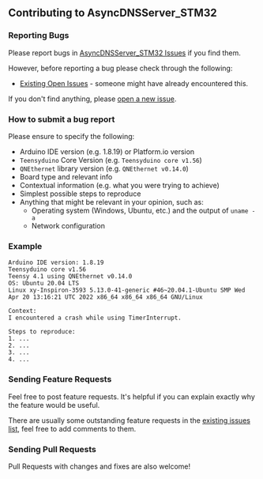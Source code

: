 ## Contributing to AsyncDNSServer_STM32

### Reporting Bugs

Please report bugs in [AsyncDNSServer_STM32 Issues](https://github.com/khoih-prog/AsyncDNSServer_STM32/issues) if you find them.

However, before reporting a bug please check through the following:

* [Existing Open Issues](https://github.com/khoih-prog/AsyncDNSServer_STM32/issues) - someone might have already encountered this.

If you don't find anything, please [open a new issue](https://github.com/khoih-prog/AsyncDNSServer_STM32/issues/new).

### How to submit a bug report

Please ensure to specify the following:

* Arduino IDE version (e.g. 1.8.19) or Platform.io version
* `Teensyduino` Core Version (e.g. `Teensyduino core v1.56`)
* `QNEthernet` library version (e.g. `QNEthernet v0.14.0`)
* Board type and relevant info
* Contextual information (e.g. what you were trying to achieve)
* Simplest possible steps to reproduce
* Anything that might be relevant in your opinion, such as:
  * Operating system (Windows, Ubuntu, etc.) and the output of `uname -a`
  * Network configuration


### Example

```
Arduino IDE version: 1.8.19
Teensyduino core v1.56
Teensy 4.1 using QNEthernet v0.14.0
OS: Ubuntu 20.04 LTS
Linux xy-Inspiron-3593 5.13.0-41-generic #46~20.04.1-Ubuntu SMP Wed Apr 20 13:16:21 UTC 2022 x86_64 x86_64 x86_64 GNU/Linux

Context:
I encountered a crash while using TimerInterrupt.

Steps to reproduce:
1. ...
2. ...
3. ...
4. ...
```

### Sending Feature Requests

Feel free to post feature requests. It's helpful if you can explain exactly why the feature would be useful.

There are usually some outstanding feature requests in the [existing issues list](https://github.com/khoih-prog/AsyncDNSServer_STM32/issues?q=is%3Aopen+is%3Aissue+label%3Aenhancement), feel free to add comments to them.

### Sending Pull Requests

Pull Requests with changes and fixes are also welcome!


